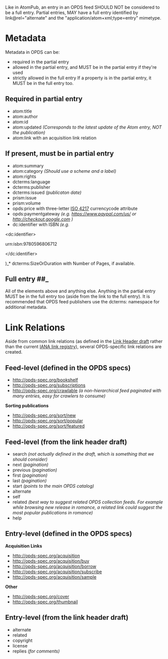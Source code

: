 Like in AtomPub, an entry in an OPDS feed SHOULD NOT be considered to be a full entry.
Partial entries, MAY have a full entry identified by link@rel="alternate" and the "application/atom+xml;type=entry" mimetype.

# Metadata #

Metadata in OPDS can be:
  * required in the partial entry
  * allowed in the partial entry, and MUST be in the partial entry if they're used
  * strictly allowed in the full entry
If a property is in the partial entry, it MUST be in the full entry too.

## Required in partial entry ##

  * atom:title
  * atom:author
  * atom:id
  * atom:updated _(Corresponds to the latest update of the Atom entry, NOT the publication)_
  * atom:link with an acquisition link relation

## If present, must be in partial entry ##

  * atom:summary
  * atom:category _(Should use a scheme and a label)_
  * atom:rights
  * dcterms:language
  * dcterms:publisher
  * dcterms:issued _(publicaton date)_
  * prism:issue
  * prism:volume
  * opds:price with three-letter [ISO 4217](http://en.wikipedia.org/wiki/ISO_4217) currencycode attribute
  * opds:paymentgateway _(e.g. https://www.paypal.com/us/ or http://checkout.google.com )_
  * dc:identifier with ISBN _(e.g._

&lt;dc:identifier&gt;

urn:isbn:9780596806712

&lt;/dc:identifier&gt;

)_* dcterms:SizeOrDuration with Number of Pages, if available.
## Full entry ##_

All of the elements above and anything else.
Anything in the partial entry MUST be in the full entry too (aside from the link to the full entry). It is recommended that OPDS feed publishers use the dcterms: namespace for additional metadata.

# Link Relations #

Aside from common link relations (as defined in the [Link Header draft](http://tools.ietf.org/html/draft-nottingham-http-link-header-06) rather than the current [IANA link registry](http://www.iana.org/assignments/link-relations/link-relations.xhtml)), several OPDS-specific link relations are created.

## Feed-level (defined in the OPDS specs) ##

  * http://opds-spec.org/bookshelf
  * http://opds-spec.org/subscriptions
  * http://opds-spec.org/crawlable _(a non-hierarchical feed paginated with many entries, easy for crawlers to consume)_

**Sorting publications**

  * http://opds-spec.org/sort/new
  * http://opds-spec.org/sort/popular
  * http://opds-spec.org/sort/featured

## Feed-level (from the link header draft) ##

  * search _(not actually defined in the draft, which is something that we should consider)_
  * next _(pagination)_
  * previous _(pagination)_
  * first _(pagination)_
  * last _(pagination)_
  * start _(points to the main OPDS catalog)_
  * alternate
  * self
  * related _(best way to suggest related OPDS collection feeds. For example while browsing new release in romance, a related link could suggest the most popular publications in romance)_
  * help

## Entry-level (defined in the OPDS specs) ##

**Acquisition Links**

  * http://opds-spec.org/acquisition
  * http://opds-spec.org/acquisition/buy
  * http://opds-spec.org/acquisition/borrow
  * http://opds-spec.org/acquisition/subscribe
  * http://opds-spec.org/acquisition/sample

**Other**

  * http://opds-spec.org/cover
  * http://opds-spec.org/thumbnail

## Entry-level (from the link header draft) ##
  * alternate
  * related
  * copyright
  * license
  * replies _(for comments)_